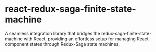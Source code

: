 # react-redux-saga-finite-state-machine
A seamless integration library that bridges the redux-saga-finite-state-machine with React, providing an effortless setup for managing React component states through Redux-Saga state machines.
